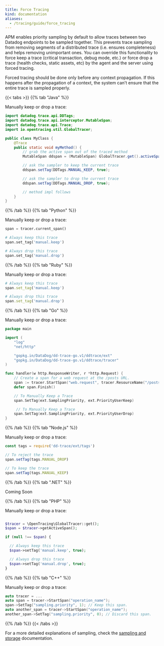 ```yaml
---
title: Force Tracing
kind: documentation
aliases:
  - /tracing/guide/force_tracing
---
```



APM enables priority sampling by default to allow traces between two Datadog endpoints to be sampled together. This prevents trace sampling from removing segments of a distributed trace (i.e. ensures completeness) and helps removing unimportant ones. You can override this functionality to force keep a trace (critical transaction, debug mode, etc.) or force drop a trace (health checks, static assets, etc) by the agent and the server using forced tracing.

Forced tracing should be done only before any context propagation. If this happens after the propagation of a context, the system can’t ensure that the entire trace is sampled properly.


{{< tabs >}}
{{% tab "Java" %}}

Manually keep or drop a trace:

```java
import datadog.trace.api.DDTags;
import datadog.trace.api.interceptor.MutableSpan;
import datadog.trace.api.Trace;
import io.opentracing.util.GlobalTracer;

public class MyClass {
    @Trace
    public static void myMethod() {
        // grab the active span out of the traced method
        MutableSpan ddspan = (MutableSpan) GlobalTracer.get().activeSpan();

        // ask the sampler to keep the current trace
        ddspan.setTag(DDTags.MANUAL_KEEP, true);

        // ask the sampler to drop the current trace
        ddspan.setTag(DDTags.MANUAL_DROP, true);

        // method impl follows
    }
}
```

[1]: /tracing/languages/java/#configuration
{{% /tab %}}
{{% tab "Python" %}}

Manually keep or drop a trace:

```python
span = tracer.current_span()

# Always keep this trace
span.set_tag('manual.keep')

# Always drop this trace
span.set_tag('manual.drop')
```

{{% /tab %}}
{{% tab "Ruby" %}}

Manually keep or drop a trace:

```ruby
# Always keep this trace
span.set_tag('manual.keep')

# Always drop this trace
span.set_tag('manual.drop')
```
{{% /tab %}}
{{% tab "Go" %}}

Manually keep or drop a trace:

```Go
package main

import (
    "log"
    "net/http"

    "gopkg.in/DataDog/dd-trace-go.v1/ddtrace/ext"
    "gopkg.in/DataDog/dd-trace-go.v1/ddtrace/tracer"
)

func handler(w http.ResponseWriter, r *http.Request) {
    // Create a span for a web request at the /posts URL.
    span := tracer.StartSpan("web.request", tracer.ResourceName("/posts"))
    defer span.Finish()

    // To Manually Keep a Trace
    span.SetTag(ext.SamplingPriority, ext.PriorityUserKeep)

     // To Manually Keep a Trace
    span.SetTag(ext.SamplingPriority, ext.PriorityUserDrop)
}
```


{{% /tab %}}
{{% tab "Node.js" %}}

Manually keep or drop a trace:

```js
const tags = require('dd-trace/ext/tags')

// To reject the trace
span.setTag(tags.MANUAL_DROP)

// To keep the trace
span.setTag(tags.MANUAL_KEEP)
```

{{% /tab %}}
{{% tab ".NET" %}}

Coming Soon

{{% /tab %}}
{{% tab "PHP" %}}

Manually keep or drop a trace:

```php

$tracer = \OpenTracing\GlobalTracer::get();
$span = $tracer->getActiveSpan();

if (null !== $span) {

  // Always keep this trace
  $span->setTag('manual.keep', true);

  // Always drop this trace
  $span->setTag('manual.drop', true);
}

```

{{% /tab %}}
{{% tab "C++" %}}

Manually keep or drop a trace:

```cpp
auto tracer = ...
auto span = tracer->StartSpan("operation_name");
span->SetTag("sampling.priority", 1); // Keep this span.
auto another_span = tracer->StartSpan("operation_name");
another_span->SetTag("sampling.priority", 0); // Discard this span.
```


{{% /tab %}}
{{< /tabs >}}

For a more detailed explanations of sampling, check the [sampling and storage][1] documentation.

[1]: /tracing/guide/trace_sampling_and_storage
